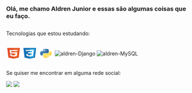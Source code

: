 ### Olá, me chamo Aldren Junior e essas são algumas coisas que eu faço. 

##
Tecnologias que estou estudando: </p>
<div style="display: inline_block"><br>
  <img align="center" alt="aldren-HTML" height="30" width="40" src="https://raw.githubusercontent.com/devicons/devicon/master/icons/html5/html5-original.svg">
  <img align="center" alt="aldren-CSS" height="30" width="40" src="https://raw.githubusercontent.com/devicons/devicon/master/icons/css3/css3-original.svg">
  <img align="center" alt="aldren-Python" height="30" width="40" src="https://raw.githubusercontent.com/devicons/devicon/master/icons/python/python-original.svg">
  <img align="center" alt="aldren-Django" height="30" width="40"src="https://cdn.jsdelivr.net/gh/devicons/devicon/icons/django/django-plain.svg" />
  <img align="center" alt="aldren-MySQL" height="30" width="40"src="https://cdn.jsdelivr.net/gh/devicons/devicon/icons/mysql/mysql-original.svg">
</div>

##
Se quiser me encontrar em alguma rede social: </p>
<a href="mailto:aldren.junior@outlook.com" target="_blank" rel="noopener noreferrer"><img src="https://img.shields.io/badge/Microsoft_Outlook-0078D4?style=for-the-badge&logo=microsoft-outlook&logoColor=white" target="_blank" rel="noopener noreferrer"></a>
<a href="https://www.linkedin.com/in/aldren-junior/" target="_blank" rel="noopener noreferrer"><img src="https://img.shields.io/badge/-LinkedIn-%230077B5?style=for-the-badge&logo=linkedin&logoColor=white" target="_blank" rel="noopener noreferrer"></a>
         
